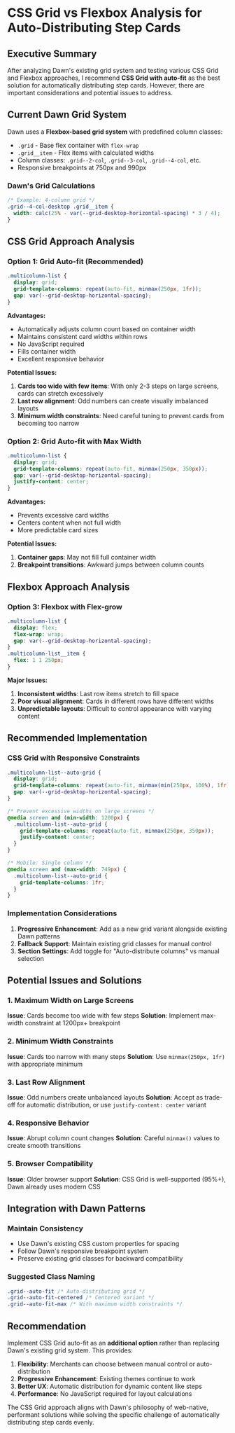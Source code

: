 # CSS Grid vs Flexbox Analysis for Auto-Distributing Step Cards

## Executive Summary

After analyzing Dawn's existing grid system and testing various CSS Grid and Flexbox approaches, I recommend **CSS Grid with auto-fit** as the best solution for automatically distributing step cards. However, there are important considerations and potential issues to address.

## Current Dawn Grid System

Dawn uses a **Flexbox-based grid system** with predefined column classes:
- `.grid` - Base flex container with `flex-wrap`
- `.grid__item` - Flex items with calculated widths
- Column classes: `.grid--2-col`, `.grid--3-col`, `.grid--4-col`, etc.
- Responsive breakpoints at 750px and 990px

### Dawn's Grid Calculations
```css
/* Example: 4-column grid */
.grid--4-col-desktop .grid__item {
  width: calc(25% - var(--grid-desktop-horizontal-spacing) * 3 / 4);
}
```

## CSS Grid Approach Analysis

### Option 1: Grid Auto-fit (Recommended)
```css
.multicolumn-list {
  display: grid;
  grid-template-columns: repeat(auto-fit, minmax(250px, 1fr));
  gap: var(--grid-desktop-horizontal-spacing);
}
```

**Advantages:**
- Automatically adjusts column count based on container width
- Maintains consistent card widths within rows
- No JavaScript required
- Fills container width
- Excellent responsive behavior

**Potential Issues:**
1. **Cards too wide with few items**: With only 2-3 steps on large screens, cards can stretch excessively
2. **Last row alignment**: Odd numbers can create visually imbalanced layouts
3. **Minimum width constraints**: Need careful tuning to prevent cards from becoming too narrow

### Option 2: Grid Auto-fit with Max Width
```css
.multicolumn-list {
  display: grid;
  grid-template-columns: repeat(auto-fit, minmax(250px, 350px));
  gap: var(--grid-desktop-horizontal-spacing);
  justify-content: center;
}
```

**Advantages:**
- Prevents excessive card widths
- Centers content when not full width
- More predictable card sizes

**Potential Issues:**
1. **Container gaps**: May not fill full container width
2. **Breakpoint transitions**: Awkward jumps between column counts

## Flexbox Approach Analysis

### Option 3: Flexbox with Flex-grow
```css
.multicolumn-list {
  display: flex;
  flex-wrap: wrap;
  gap: var(--grid-desktop-horizontal-spacing);
}
.multicolumn-list__item {
  flex: 1 1 250px;
}
```

**Major Issues:**
1. **Inconsistent widths**: Last row items stretch to fill space
2. **Poor visual alignment**: Cards in different rows have different widths
3. **Unpredictable layouts**: Difficult to control appearance with varying content

## Recommended Implementation

### CSS Grid with Responsive Constraints
```css
.multicolumn-list--auto-grid {
  display: grid;
  grid-template-columns: repeat(auto-fit, minmax(min(250px, 100%), 1fr));
  gap: var(--grid-desktop-horizontal-spacing);
}

/* Prevent excessive widths on large screens */
@media screen and (min-width: 1200px) {
  .multicolumn-list--auto-grid {
    grid-template-columns: repeat(auto-fit, minmax(250px, 350px));
    justify-content: center;
  }
}

/* Mobile: Single column */
@media screen and (max-width: 749px) {
  .multicolumn-list--auto-grid {
    grid-template-columns: 1fr;
  }
}
```

### Implementation Considerations

1. **Progressive Enhancement**: Add as a new grid variant alongside existing Dawn patterns
2. **Fallback Support**: Maintain existing grid classes for manual control
3. **Section Settings**: Add toggle for "Auto-distribute columns" vs manual selection

## Potential Issues and Solutions

### 1. Maximum Width on Large Screens
**Issue**: Cards become too wide with few steps
**Solution**: Implement max-width constraint at 1200px+ breakpoint

### 2. Minimum Width Constraints
**Issue**: Cards too narrow with many steps
**Solution**: Use `minmax(250px, 1fr)` with appropriate minimum

### 3. Last Row Alignment
**Issue**: Odd numbers create unbalanced layouts
**Solution**: Accept as trade-off for automatic distribution, or use `justify-content: center` variant

### 4. Responsive Behavior
**Issue**: Abrupt column count changes
**Solution**: Careful `minmax()` values to create smooth transitions

### 5. Browser Compatibility
**Issue**: Older browser support
**Solution**: CSS Grid is well-supported (95%+), Dawn already uses modern CSS

## Integration with Dawn Patterns

### Maintain Consistency
- Use Dawn's existing CSS custom properties for spacing
- Follow Dawn's responsive breakpoint system
- Preserve existing grid classes for backward compatibility

### Suggested Class Naming
```css
.grid--auto-fit /* Auto-distributing grid */
.grid--auto-fit-centered /* Centered variant */
.grid--auto-fit-max /* With maximum width constraints */
```

## Recommendation

Implement CSS Grid auto-fit as an **additional option** rather than replacing Dawn's existing grid system. This provides:

1. **Flexibility**: Merchants can choose between manual control or auto-distribution
2. **Progressive Enhancement**: Existing themes continue to work
3. **Better UX**: Automatic distribution for dynamic content like steps
4. **Performance**: No JavaScript required for layout calculations

The CSS Grid approach aligns with Dawn's philosophy of web-native, performant solutions while solving the specific challenge of automatically distributing step cards evenly.